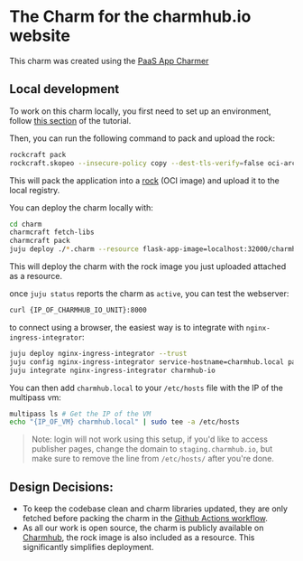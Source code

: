 # The Charm for the charmhub.io website

This charm was created using the [PaaS App Charmer](https://juju.is/docs/sdk/paas-charm)

## Local development

To work on this charm locally, you first need to set up an environment, follow [this section](https://juju.is/docs/sdk/write-your-first-kubernetes-charm-for-a-flask-app#heading--set-things-up) of the tutorial.

Then, you can run the following command to pack and upload the rock:

```bash
rockcraft pack
rockcraft.skopeo --insecure-policy copy --dest-tls-verify=false oci-archive:charmhub-io*.rock docker://localhost:32000/charmhub-io:1
```

This will pack the application into a [rock](https://documentation.ubuntu.com/rockcraft/en/latest/explanation/rocks/) (OCI image) and upload it to the local registry.

You can deploy the charm locally with:

```bash
cd charm
charmcraft fetch-libs
charmcraft pack
juju deploy ./*.charm --resource flask-app-image=localhost:32000/charmhub-io:1
```

This will deploy the charm with the rock image you just uploaded attached as a resource.

once `juju status` reports the charm as `active`, you can test the webserver:

```bash
curl {IP_OF_CHARMHUB_IO_UNIT}:8000
```

to connect using a browser, the easiest way is to integrate with `nginx-ingress-integrator`:

```bash
juju deploy nginx-ingress-integrator --trust
juju config nginx-ingress-integrator service-hostname=charmhub.local path-routes=/
juju integrate nginx-ingress-integrator charmhub-io
```

You can then add `charmhub.local` to your `/etc/hosts` file with the IP of the multipass vm:

```bash
multipass ls # Get the IP of the VM
echo "{IP_OF_VM} charmhub.local" | sudo tee -a /etc/hosts
```

> Note: login will not work using this setup, if you'd like to access publisher pages, change the domain to `staging.charmhub.io`, but make sure to remove the line from `/etc/hosts/` after you're done.


## Design Decisions:
- To keep the codebase clean and charm libraries updated, they are only fetched before packing the charm in the [Github Actions workflow](https://github.com/canonical/charmhub.io/blob/main/.github/workflows/publish_charm.yaml#L25).
- As all our work is open source, the charm is publicly available on [Charmhub](https://charmhub.io/charmhub-io), the rock image is also included as a resource. This significantly simplifies deployment.
